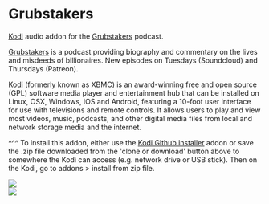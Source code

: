 Grubstakers
=============================

<a href="www.kodi.tv">Kodi</a> audio addon for the <a href="https://soundcloud.com/grubstakers">Grubstakers</a> podcast.<br>

<a href="https://soundcloud.com/grubstakers">Grubstakers</a> is a podcast providing biography and commentary on the lives and misdeeds of billionaires. New episodes on Tuesdays (Soundcloud) and Thursdays (Patreon).<br>

<a href="www.kodi.tv">Kodi</a> (formerly known as XBMC) is an award-winning free and open source (GPL) software media player and entertainment hub that can be installed on Linux, OSX, Windows, iOS and Android, featuring a 10-foot user interface for use with televisions and remote controls. It allows users to play and view most videos, music, podcasts, and other digital media files from local and network storage media and the internet.<br>

^^^ To install this addon, either use the <a href="https://www.tvaddons.co/github-browser-kodi/">Kodi Github installer</a> addon or save the .zip file downloaded from the 'clone or download' button above to somewhere the Kodi can access (e.g. network drive or USB stick). Then on the Kodi, go to addons > install from zip file.<br>

<img src="https://is3-ssl.mzstatic.com/image/thumb/Podcasts123/v4/dd/48/58/dd4858ea-5606-fbf6-f73e-99760da115ae/mza_8609702186620254049.jpg/939x0w.jpg"><br>
<a href="http://www.kodi.tv"><img src="https://kodi.tv/sites/default/files/page/field_image/about--devices.jpg">
